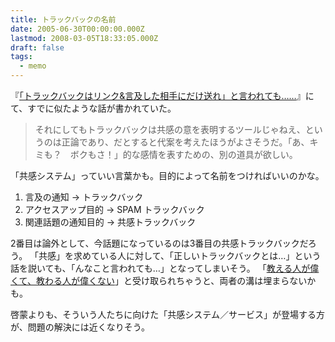 ```yaml
---
title: トラックバックの名前
date: 2005-06-30T00:00:00.000Z
lastmod: 2008-03-05T18:33:05.000Z
draft: false
tags:
  - memo
---
```


『[「トラックバックはリンク&言及した相手にだけ送れ」と言われても……](http://blog.heartlogic.jp/archives/000625.html)』にて、すでに似たような話が書かれていた。

> それにしてもトラックバックは共感の意を表明するツールじゃねえ、というのは正論であり、だとすると代案を考えたほうがよさそうだ。「あ、キミも？　ボクもさ！」的な感情を表すための、別の道具が欲しい。

「共感システム」っていい言葉かも。目的によって名前をつければいいのかな。

1. 言及の通知 → トラックバック
2. アクセスアップ目的 → SPAM トラックバック
3. 関連話題の通知目的 → 共感トラックバック

2番目は論外として、今話題になっているのは3番目の共感トラックバックだろう。 「共感」を求めている人に対して、「正しいトラックバックとは…」という話を説いても、「んなこと言われても…」となってしまいそう。 「[教える人が偉くて、教わる人が偉くない](http://seki.webmasters.gr.jp/tdiary/20050628.html#c04)」と受け取られちゃうと、両者の溝は埋まらないかも。

啓蒙よりも、そういう人たちに向けた「共感システム／サービス」が登場する方が、問題の解決には近くなりそう。
